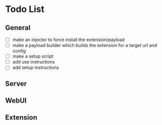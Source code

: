 # Todo List
## General
- [ ] make an injector to force install the extension/payload
- [ ] make a payload builder which builds the extension for a target url and config
- [ ] make a setup script
- [ ] add use instructions
- [ ] add setup instructions
## Server

## WebUI

## Extension

